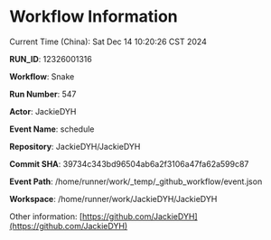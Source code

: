 # Workflow Information

Current Time (China): Sat Dec 14 10:20:26 CST 2024  

**RUN_ID**: 12326001316  

**Workflow**: Snake  

**Run Number**: 547  

**Actor**: JackieDYH  

**Event Name**: schedule  

**Repository**: JackieDYH/JackieDYH  

**Commit SHA**: 39734c343bd96504ab6a2f3106a47fa62a599c87  

**Event Path**: /home/runner/work/_temp/_github_workflow/event.json  

**Workspace**: /home/runner/work/JackieDYH/JackieDYH  

Other information: [https://github.com/JackieDYH](https://github.com/JackieDYH)
